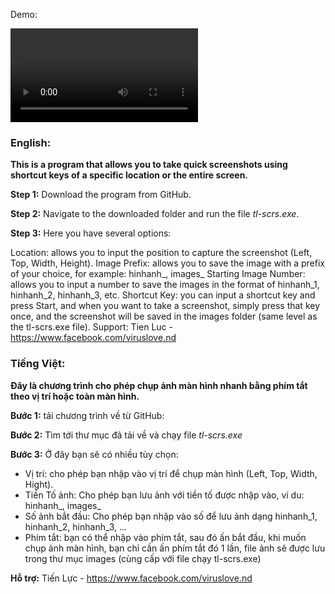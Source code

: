 Demo:

<video src="https://user-images.githubusercontent.com/66009349/230706603-e5a9fab2-b179-463c-8654-4366676a82cf.mp4" controls="controls" style="max-width: 730px;"></video>

### English:

**This is a program that allows you to take quick screenshots using shortcut keys of a specific location or the entire screen.**

**Step 1:**
Download the program from GitHub.

**Step 2:**
Navigate to the downloaded folder and run the file _tl-scrs.exe_.

**Step 3:**
Here you have several options:

Location: allows you to input the position to capture the screenshot (Left, Top, Width, Height).
Image Prefix: allows you to save the image with a prefix of your choice, for example: hinhanh_, images_
Starting Image Number: allows you to input a number to save the images in the format of hinhanh_1, hinhanh_2, hinhanh_3, etc.
Shortcut Key: you can input a shortcut key and press Start, and when you want to take a screenshot, simply press that key once, and the screenshot will be saved in the images folder (same level as the tl-scrs.exe file).
Support:
Tien Luc - https://www.facebook.com/viruslove.nd


### Tiếng Việt:

**Đây là chương trình cho phép chụp ảnh màn hình nhanh bằng phím tắt theo vị trí hoặc toàn màn hình.**

**Bước 1:**
tải chương trình về từ GitHub:

**Bước 2:**
Tìm tới thư mục đã tải về và chạy file _tl-scrs.exe_

**Bước 3:**
Ở đây bạn sẽ có nhiều tùy chọn:
- Vị trí: cho phép bạn nhập vào vị trí để chụp màn hình (Left, Top, Width, Hight).
- Tiền Tố ảnh: Cho phép bạn lưu ảnh với tiền tố được nhập vào, ví du: hinhanh_, images_ 
- Số ảnh bắt đầu: Cho phép bạn nhập vào số để lưu ảnh dạng hinhanh_1, hinhanh_2, hinhanh_3, ...
- Phím tắt: bạn có thể nhập vào phím tắt, sau đó ấn bắt đầu, khi muốn chụp ảnh màn hình, bạn chỉ cần ấn phím tắt đó 1 lần, file ảnh sẽ được lưu trong thư mục images (cùng cấp với file chạy tl-scrs.exe)


**Hỗ trợ:**
Tiến Lực - https://www.facebook.com/viruslove.nd
